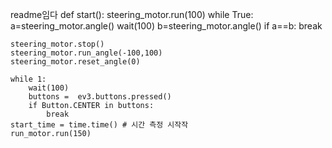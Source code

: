 readme임다
def start():
    steering_motor.run(100)
    while True:
        a=steering_motor.angle()
        wait(100)
        b=steering_motor.angle()
        if a==b:
            break
        
    steering_motor.stop()
    steering_motor.run_angle(-100,100)
    steering_motor.reset_angle(0)
    
    while 1:
        wait(100)
        buttons =  ev3.buttons.pressed()
        if Button.CENTER in buttons:
            break
    start_time = time.time() # 시간 측정 시작작
    run_motor.run(150)
